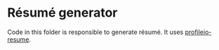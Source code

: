 # R&eacute;sum&eacute; generator

Code in this folder is responsible to generate r&eacute;sum&eacute;. It uses [profileio-resume].

[profileio-resume]: https://github.com/acrlakshman/profileio-resume
